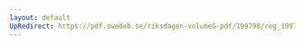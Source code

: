 ```yaml
---
layout: default
UpRedirect: https://pdf.swedeb.se/riksdagen-volumeG-pdf/199798/reg_199798/reg_199798_0105.pdf
---
```

